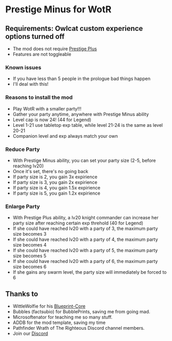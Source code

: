 # Prestige Minus for WotR
## Requirements: Owlcat custom experience options turned off
- The mod does not require [Prestige Plus](https://github.com/YLMstring/Prestige-Plus)
- Features are not toggleable
### Known issues
- If you have less than 5 people in the prologue bad things happen
- I'll deal with this!
### Reasons to install the mod
- Play WotR with a smaller party!!!
- Gather your party anytime, anywhere with Prestige Minus ability
- Level cap is now 24! (44 for Legend)
- Level 1-21 use tabletop exp table, while level 21-24 is the same as level 20-21
- Companion level and exp always match your own
### Reduce Party
- With Prestige Minus ability, you can set your party size (2-5, before reaching lv20)
- Once it's set, there's no going back
- If party size is 2, you gain 3x expirience
- If party size is 3, you gain 2x expirience
- If party size is 4, you gain 1.5x expirience
- If party size is 5, you gain 1.2x expirience
### Enlarge Party
- With Prestige Plus ability, a lv20 knight commander can increase her party size after reaching certain exp threhold (40 for Legend)
- If she could have reached lv20 with a party of 3, the maximum party size becomes 3
- If she could have reached lv20 with a party of 4, the maximum party size becomes 4
- If she could have reached lv20 with a party of 5, the maximum party size becomes 5
- If she could have reached lv20 with a party of 6, the maximum party size becomes 6
- If she gains any swarm level, the party size will immediately be forced to 6

## Thanks to  
-   WittleWolfie for his [Blueprint-Core](https://wittlewolfie.github.io/WW-Blueprint-Core/index.html)
-   Bubbles (factsubio) for BubblePrints, saving me from going mad.
-   Microsoftenator for teaching me so many stuff.
-   ADDB for the mod template, saving my time   
-   Pathfinder Wrath of The Righteous Discord channel members.
-   Join our [Discord](https://discord.com/invite/wotr)

